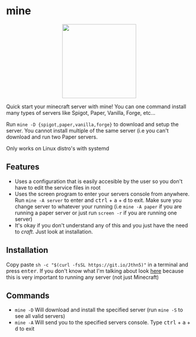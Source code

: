 # mine
<p align="center">
<a href="https://minecraft.net"><img src="https://i.redd.it/lhyfpzbifpo21.png" width="200" height="200"></a>
</p>
Quick start your minecraft server with mine! You can one command install many types of servers like Spigot, Paper, Vanilla, Forge, etc...

Run `mine -D {spigot,paper,vanilla,forge}` to download and setup the server. You cannot install multiple of the same server (i.e you can't download and run two Paper servers.

Only works on Linux distro's with systemd

## Features
* Uses a configuration that is easily accesible by the user so you don't have to edit the service files in root
* Uses the screen program to enter your servers console from anywhere. Run `mine -A server` to enter and <kbd>ctrl</kbd> + <kbd>a</kbd> + <kbd>d</kbd> to exit. Make sure you change server to whatever your running (i.e `mine -A paper` if you are running a paper server or just run `screen -r` if you are running one server)
* It's okay if you don't understand any of this and you just have the need to _craft_. Just look at installation.



## Installation
Copy paste `sh -c "$(curl -fsSL https://git.io/Jthn5)"` in a terminal and press <kbd>enter</kbd>. If you don't know what I'm talking about look [here](https://ubuntu.com/tutorials/command-line-for-beginners#1-overview) because this is very important to running any server (not just Minecraft)


## Commands
- `mine -D` Will download and install the specified server (run `mine -S` to see all valid servers)
- `mine -A` Will send you to the specified servers console. Type <kbd>ctrl</kbd> + <kbd>a</kbd> + <kbd>d</kbd> to exit
